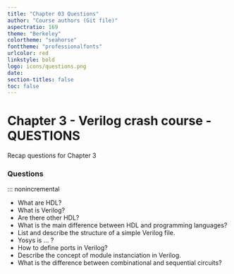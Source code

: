 ```yaml
---
title: "Chapter 03 Questions"
author: "Course authors (Git file)"
aspectratio: 169
theme: "Berkeley"
colortheme: "seahorse"
fonttheme: "professionalfonts"
urlcolor: red
linkstyle: bold
logo: icons/questions.png
date:
section-titles: false
toc: false
---
```


# Chapter 3 - Verilog crash course - QUESTIONS

Recap questions for Chapter 3

### Questions
::: nonincremental

- What are HDL?
- What is Verilog?
- Are there other HDL?
- What is the main difference between HDL and programming languages?
- List and describe the structure of a simple Verilog file.
- Yosys is ... ?
- How to define ports in Verilog?
- Describe the concept of module instanciation in Verilog.
- What is the difference between combinational and sequential circuits?
